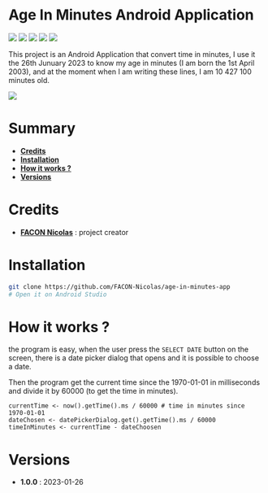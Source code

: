 # Age In Minutes Android Application

![](https://img.shields.io/badge/Release-v1.0-blueviolet)
![](https://img.shields.io/badge/Language-Kotlin-005255)
![](https://img.shields.io/badge/Libraries-AndroidStudio-00cfff)
![](https://img.shields.io/badge/OS-Android-9cf)
![](https://badges.frapsoft.com/os/v2/open-source.svg?v=103)

This project is an Android Application that convert time in minutes, I use it the 26th Junuary 2023 to know my age in minutes (I am born the 1st April 2003), and at the moment when I am writing these lines, I am 10 427 100 minutes old. 

![](https://i.ibb.co/vHGHb84/image-2.png)

# Summary

* **[Credits](#credits)**
* **[Installation](#installation)**
* **[How it works ?](#how-it-works)**
* **[Versions](#versions)**

# Credits

* **[FACON Nicolas](www.github.com/FACON-Nicolas/)** : project creator

# Installation

```bash
git clone https://github.com/FACON-Nicolas/age-in-minutes-app
# Open it on Android Studio
```

# How it works ?

the program is easy, when the user press the `SELECT DATE` button on the screen, there is a date picker dialog that opens and it is possible to choose a date.

Then the program get the current time since the 1970-01-01 in milliseconds and divide it by 60000 (to get the time in minutes).

```
currentTime <- now().getTime().ms / 60000 # time in minutes since 1970-01-01
dateChosen <- datePickerDialog.get().getTime().ms / 60000
timeInMinutes <- currentTime - dateChoosen
```


# Versions

* **1.0.0** : 2023-01-26
